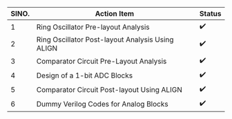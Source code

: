 
|SINO.|Action Item|Status|
|-----|-----------|------|
|1    |Ring Oscillator Pre-layout Analysis|:heavy_check_mark:|
|2    |Ring Oscillator Post-layout Analysis Using ALIGN |:heavy_check_mark:|
|3    |Comparator Circuit Pre-Layout Analysis|:heavy_check_mark:|
|4    |Design of a 1-bit ADC Blocks|:heavy_check_mark:|
|5    |Comparator Circuit Post-layout Using ALIGN|:heavy_check_mark:|
|6    |Dummy Verilog Codes for Analog Blocks|:heavy_check_mark:|
